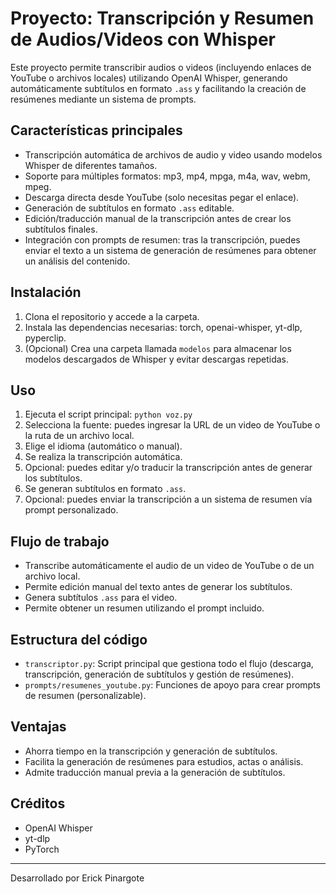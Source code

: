 # Proyecto: Transcripción y Resumen de Audios/Videos con Whisper

Este proyecto permite transcribir audios o videos (incluyendo enlaces de YouTube o archivos locales) utilizando OpenAI Whisper, generando automáticamente subtítulos en formato `.ass` y facilitando la creación de resúmenes mediante un sistema de prompts.

## Características principales

- Transcripción automática de archivos de audio y video usando modelos Whisper de diferentes tamaños.
- Soporte para múltiples formatos: mp3, mp4, mpga, m4a, wav, webm, mpeg.
- Descarga directa desde YouTube (solo necesitas pegar el enlace).
- Generación de subtítulos en formato `.ass` editable.
- Edición/traducción manual de la transcripción antes de crear los subtítulos finales.
- Integración con prompts de resumen: tras la transcripción, puedes enviar el texto a un sistema de generación de resúmenes para obtener un análisis del contenido.

## Instalación

1. Clona el repositorio y accede a la carpeta.
2. Instala las dependencias necesarias: torch, openai-whisper, yt-dlp, pyperclip.
3. (Opcional) Crea una carpeta llamada `modelos` para almacenar los modelos descargados de Whisper y evitar descargas repetidas.

## Uso

1. Ejecuta el script principal: `python voz.py`
2. Selecciona la fuente: puedes ingresar la URL de un video de YouTube o la ruta de un archivo local.
3. Elige el idioma (automático o manual).
4. Se realiza la transcripción automática.
5. Opcional: puedes editar y/o traducir la transcripción antes de generar los subtítulos.
6. Se generan subtítulos en formato `.ass`.
7. Opcional: puedes enviar la transcripción a un sistema de resumen vía prompt personalizado.

## Flujo de trabajo

- Transcribe automáticamente el audio de un video de YouTube o de un archivo local.
- Permite edición manual del texto antes de generar los subtítulos.
- Genera subtítulos `.ass` para el video.
- Permite obtener un resumen utilizando el prompt incluido.

## Estructura del código

- `transcriptor.py`: Script principal que gestiona todo el flujo (descarga, transcripción, generación de subtítulos y gestión de resúmenes).
- `prompts/resumenes_youtube.py`: Funciones de apoyo para crear prompts de resumen (personalizable).

## Ventajas

- Ahorra tiempo en la transcripción y generación de subtítulos.
- Facilita la generación de resúmenes para estudios, actas o análisis.
- Admite traducción manual previa a la generación de subtítulos.

## Créditos

- OpenAI Whisper
- yt-dlp
- PyTorch

---

Desarrollado por Erick Pinargote
